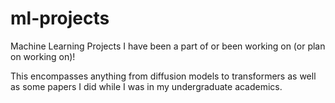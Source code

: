 # ml-projects

Machine Learning Projects I have been a part of or been working on (or plan on working on)!

This encompasses anything from diffusion models to transformers as well as some papers I did while I was in my undergraduate academics.
